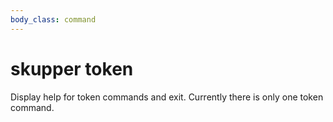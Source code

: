 ```yaml
---
body_class: command
---
```


# skupper token

<section>

Display help for token commands and exit.  Currently there
is only one token command.

</section>
